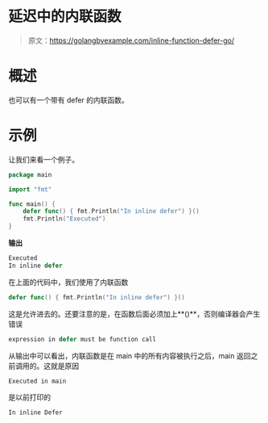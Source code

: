 # 延迟中的内联函数

> 原文：<https://golangbyexample.com/inline-function-defer-go/>

# **概述**

也可以有一个带有 defer 的内联函数。

# **示例**

让我们来看一个例子。

```go
package main

import "fmt"

func main() {
    defer func() { fmt.Println("In inline defer") }()
    fmt.Println("Executed")
}
```

**输出**

```go
Executed
In inline defer
```

在上面的代码中，我们使用了内联函数

```go
defer func() { fmt.Println("In inline defer") }()
```

这是允许进去的。还要注意的是，在函数后面必须加上**()**，否则编译器会产生错误

```go
expression in defer must be function call
```

从输出中可以看出，内联函数是在 main 中的所有内容被执行之后，main 返回之前调用的。这就是原因

```go
Executed in main
```

是以前打印的

```go
In inline Defer
```